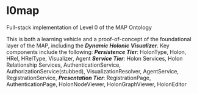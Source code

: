# l0map
Full-stack implementation of Level 0 of the MAP Ontology

This is both a learning vehicle and a proof-of-concept of the foundational layer of the MAP, including the **_Dynamic Holonic Visualizer_**. Key components include the following:
**_Persistence Tier_**: HolonType, Holon, HRel, HRelType, Visualizer, Agent
**_Service Tier_**: Holon Services, Holon Relationship Services, AuthenticationService, AuthorizationService(stubbed), VisualizationResolver, AgentService, RegistrationService, 
**_Presentation Tier_**: RegistrationPage, AuthenticationPage, HolonNodeViewer, HolonGraphViewer, HolonEditor

